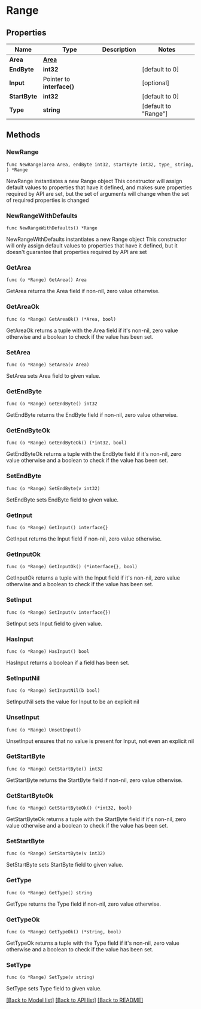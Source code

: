 # Range

## Properties

Name | Type | Description | Notes
------------ | ------------- | ------------- | -------------
**Area** | [**Area**](Area.md) |  | 
**EndByte** | **int32** |  | [default to 0]
**Input** | Pointer to **interface{}** |  | [optional] 
**StartByte** | **int32** |  | [default to 0]
**Type** | **string** |  | [default to "Range"]

## Methods

### NewRange

`func NewRange(area Area, endByte int32, startByte int32, type_ string, ) *Range`

NewRange instantiates a new Range object
This constructor will assign default values to properties that have it defined,
and makes sure properties required by API are set, but the set of arguments
will change when the set of required properties is changed

### NewRangeWithDefaults

`func NewRangeWithDefaults() *Range`

NewRangeWithDefaults instantiates a new Range object
This constructor will only assign default values to properties that have it defined,
but it doesn't guarantee that properties required by API are set

### GetArea

`func (o *Range) GetArea() Area`

GetArea returns the Area field if non-nil, zero value otherwise.

### GetAreaOk

`func (o *Range) GetAreaOk() (*Area, bool)`

GetAreaOk returns a tuple with the Area field if it's non-nil, zero value otherwise
and a boolean to check if the value has been set.

### SetArea

`func (o *Range) SetArea(v Area)`

SetArea sets Area field to given value.


### GetEndByte

`func (o *Range) GetEndByte() int32`

GetEndByte returns the EndByte field if non-nil, zero value otherwise.

### GetEndByteOk

`func (o *Range) GetEndByteOk() (*int32, bool)`

GetEndByteOk returns a tuple with the EndByte field if it's non-nil, zero value otherwise
and a boolean to check if the value has been set.

### SetEndByte

`func (o *Range) SetEndByte(v int32)`

SetEndByte sets EndByte field to given value.


### GetInput

`func (o *Range) GetInput() interface{}`

GetInput returns the Input field if non-nil, zero value otherwise.

### GetInputOk

`func (o *Range) GetInputOk() (*interface{}, bool)`

GetInputOk returns a tuple with the Input field if it's non-nil, zero value otherwise
and a boolean to check if the value has been set.

### SetInput

`func (o *Range) SetInput(v interface{})`

SetInput sets Input field to given value.

### HasInput

`func (o *Range) HasInput() bool`

HasInput returns a boolean if a field has been set.

### SetInputNil

`func (o *Range) SetInputNil(b bool)`

 SetInputNil sets the value for Input to be an explicit nil

### UnsetInput
`func (o *Range) UnsetInput()`

UnsetInput ensures that no value is present for Input, not even an explicit nil
### GetStartByte

`func (o *Range) GetStartByte() int32`

GetStartByte returns the StartByte field if non-nil, zero value otherwise.

### GetStartByteOk

`func (o *Range) GetStartByteOk() (*int32, bool)`

GetStartByteOk returns a tuple with the StartByte field if it's non-nil, zero value otherwise
and a boolean to check if the value has been set.

### SetStartByte

`func (o *Range) SetStartByte(v int32)`

SetStartByte sets StartByte field to given value.


### GetType

`func (o *Range) GetType() string`

GetType returns the Type field if non-nil, zero value otherwise.

### GetTypeOk

`func (o *Range) GetTypeOk() (*string, bool)`

GetTypeOk returns a tuple with the Type field if it's non-nil, zero value otherwise
and a boolean to check if the value has been set.

### SetType

`func (o *Range) SetType(v string)`

SetType sets Type field to given value.



[[Back to Model list]](../README.md#documentation-for-models) [[Back to API list]](../README.md#documentation-for-api-endpoints) [[Back to README]](../README.md)


